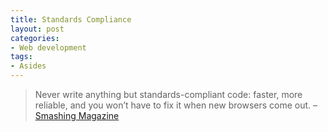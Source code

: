 ```yaml
---
title: Standards Compliance
layout: post
categories:
- Web development
tags:
- Asides
---
```


> Never write anything but standards-compliant code: faster, more reliable, and you won’t have to fix it when new browsers come out. – [Smashing Magazine](http://www.smashingmagazine.com/2010/08/18/the-web-design-community-offers-advice-to-beginners/)